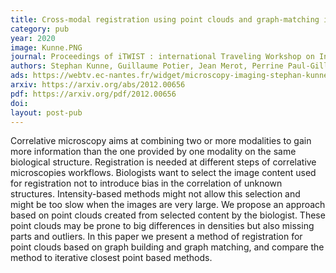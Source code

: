 ```yaml
---
title: Cross-modal registration using point clouds and graph-matching in the context of correlative microscopies.
category: pub
year: 2020
image: Kunne.PNG
journal: Proceedings of iTWIST : international Traveling Workshop on Interactions between low-complexity data models and Sensing Techniques
authors: Stephan Kunne, Guillaume Potier, Jean Merot, Perrine Paul-Gilloteaux
ads: https://webtv.ec-nantes.fr/widget/microscopy-imaging-stephan-kunne-cross-modal-registration-using-point-clouds-and-graph-matching-in-the-context-of-correlative-microscopies
arxiv: https://arxiv.org/abs/2012.00656
pdf: https://arxiv.org/pdf/2012.00656
doi: 
layout: post-pub
---
```

Correlative microscopy aims at combining two or more modalities to gain more information than the one provided by one modality on the same biological structure. Registration is needed at different steps of correlative microscopies workflows. Biologists want to select the image content used for registration not to introduce bias in the correlation of unknown structures. Intensity-based methods might not allow this selection and might be too slow when the images are very large. We propose an approach based on point clouds created from selected content by the biologist. These point clouds may be prone to big differences in densities but also missing parts and outliers. In this paper we present a method of registration for point clouds based on graph building and graph matching, and compare the method to iterative closest point based methods.